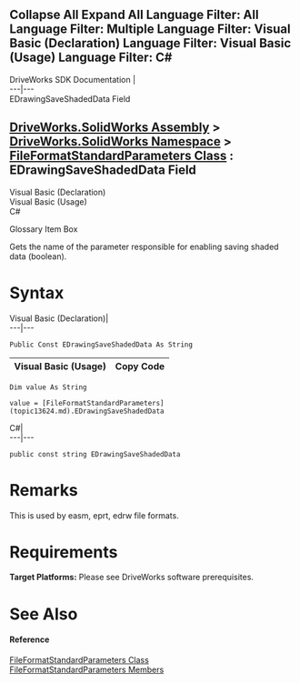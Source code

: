 Collapse All Expand All Language Filter: All  Language Filter: Multiple  Language Filter: Visual Basic (Declaration) Language Filter: Visual Basic (Usage) Language Filter: C#  
---  
DriveWorks SDK Documentation  |   
---|---  
EDrawingSaveShadedData Field   
  
[DriveWorks.SolidWorks Assembly](topic13342.md) > [DriveWorks.SolidWorks Namespace](topic13345.md) > [FileFormatStandardParameters Class](topic13624.md) : EDrawingSaveShadedData Field  
---  
  
Visual Basic (Declaration)    
Visual Basic (Usage)    
C# 

Glossary Item Box

Gets the name of the parameter responsible for enabling saving shaded data (boolean). 

# Syntax

Visual Basic (Declaration)|   
---|---  
      
    
    Public Const EDrawingSaveShadedData As String  
  
Visual Basic (Usage)| Copy Code  
---|---  
      
    
    Dim value As String
     
    value = [FileFormatStandardParameters](topic13624.md).EDrawingSaveShadedData  
  
C#|   
---|---  
      
    
    public const string EDrawingSaveShadedData  
  
# Remarks

This is used by easm, eprt, edrw file formats.

# Requirements

**Target Platforms:** Please see DriveWorks software prerequisites.

# See Also

#### Reference

[FileFormatStandardParameters Class](topic13624.md)   
[FileFormatStandardParameters Members](topic13625.md)


